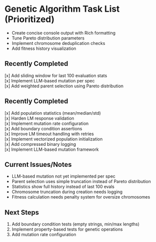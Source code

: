 # Genetic Algorithm Task List (Prioritized)

- Create concise console output with Rich formatting  
- Tune Pareto distribution parameters  
- Implement chromosome deduplication checks  
- Add fitness history visualization  

## Recently Completed
[x] Add sliding window for last 100 evaluation stats  
[x] Implement LLM-based mutation per spec  
[x] Add weighted parent selection using Pareto distribution  

## Recently Completed
[x] Add population statistics (mean/median/std)  
[x] Harden LM response validation  
[x] Implement mutation rate configuration  
[x] Add boundary condition assertions  
[x] Improve LM timeout handling with retries  
[x] Implement vectorized population initialization  
[x] Add compressed binary logging  
[x] Implement LLM-based mutation framework  

## Current Issues/Notes
- LLM-based mutation not yet implemented per spec
- Parent selection uses simple truncation instead of Pareto distribution
- Statistics show full history instead of last 100 evals
- Chromosome truncation during creation needs logging
- Fitness calculation needs penalty system for oversize chromosomes

## Next Steps
1. Add boundary condition tests (empty strings, min/max lengths)
2. Implement property-based tests for genetic operations
3. Add mutation rate configuration
